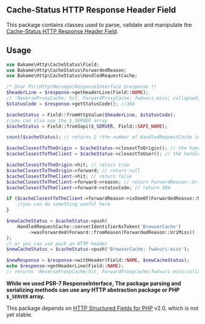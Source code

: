 Cache-Status HTTP Response Header Field
-----

This package contains classes used to parse, validate and manipulate the [Cache-Status HTTP Response Header Field](https://www.rfc-editor.org/rfc/rfc9211.html).

## Usage

```php
use Bakame\Http\CacheStatus\Field;
use Bakame\Http\CacheStatus\ForwardedReason;
use Bakame\Http\CacheStatus\HandledRequestCache;

/* @var Psr\Http\Message\ResponseInterface $response */
$headerLine = $response->getHeaderLine(Field::NAME);
// 'ReverseProxyCache; hit, ForwardProxyCache; fwd=uri-miss; collapsed; stored';
$statusCode = $response->getStatusCode(); //304

$cacheStatus = Field::fromHttpValue($headerLine, $statusCode);
//you can also use the $_SERVER array
$cacheStatus = Field::fromSapi($_SERVER, Field::SAPI_NAME);

count($cacheStatus); // returns 2 (the number of HandledRequestCache instances parsed)

$cacheClosestToTheOrigin = $cacheStatus->closestToOrigin(); // the handled request cache closest to the origin server
$cacheClosestToTheClient = $cacheStatus->closestToUser(); // the handled request cache closest to the user

$cacheClosestToTheOrigin->hit; // return true
$cacheClosestToTheOrigin->forward; // return null
$cacheClosestToTheClient->hit; // return false
$cacheClosestToTheClient->forward->reason; // return ForwardReason::UriMiss
$cacheClosestToTheClient->forward->statusCode; // return 304

if ($cacheClosestToTheClient->forwardReason->isOneOf(ForwardedReason::Miss, ForwardedReason::UriMiss)) {
    //you can do something useful here
}

$newCacheStatus = $cacheStatus->push(
    HandledRequestCache::serverIdentifierAsToken('BrowserCache')
        ->wasForwarded(Forward::fromReason(ForwardedReason::UriMiss))
);
// or you can use push an HTTP header
$newCacheStatus = $cacheStatus->push('BrowserCache; fwd=uri-miss');

$newResponse = $response->withHeader(Field::NAME, $newCacheStatus);
echo $response->getHeaderLine(Field::NAME);
// returns 'ReverseProxyCache;hit, ForwardProxyCache;fwd=uri-miss;collapsed;stored, BrowserCache;fwd=uri-miss'
```

**While we used PSR-7 ResponseInterface, The package parsing and serializing methods can use any HTTP abstraction package or PHP `$_SERVER` array.**

This package depends on [HTTP Structured Fields for PHP](https://github.com/bakame-php/http-structured-fields) v2.0, which is not yet stable.
